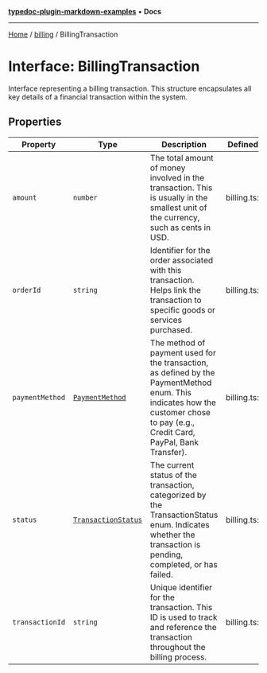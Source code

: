 [**typedoc-plugin-markdown-examples**](../../README.md) • **Docs**

***

[Home](../../README.md) / [billing](../README.md) / BillingTransaction

# Interface: BillingTransaction

Interface representing a billing transaction.
This structure encapsulates all key details of a financial transaction within the system.

## Properties

| Property | Type | Description | Defined in |
| ------ | ------ | ------ | ------ |
| `amount` | `number` | The total amount of money involved in the transaction. This is usually in the smallest unit of the currency, such as cents in USD. | billing.ts:61 |
| `orderId` | `string` | Identifier for the order associated with this transaction. Helps link the transaction to specific goods or services purchased. | billing.ts:55 |
| `paymentMethod` | [`PaymentMethod`](../enumerations/PaymentMethod.md) | The method of payment used for the transaction, as defined by the PaymentMethod enum. This indicates how the customer chose to pay (e.g., Credit Card, PayPal, Bank Transfer). | billing.ts:67 |
| `status` | [`TransactionStatus`](../enumerations/TransactionStatus.md) | The current status of the transaction, categorized by the TransactionStatus enum. Indicates whether the transaction is pending, completed, or has failed. | billing.ts:73 |
| `transactionId` | `string` | Unique identifier for the transaction. This ID is used to track and reference the transaction throughout the billing process. | billing.ts:50 |
